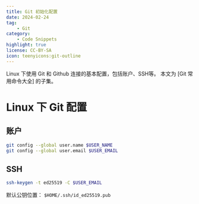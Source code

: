 ```yaml
---
title: Git 初始化配置
date: 2024-02-24
tag:
    - Git
category:
    - Code Snippets
highlight: true
license: CC-BY-SA
icon: teenyicons:git-outline
---
```

Linux 下使用 Git 和 Github 连接的基本配置，包括账户、SSH等。
本文为 [Git 常用命令大全] 的子集。

<!-- more -->

# Linux 下 Git 配置

## 账户

```bash
git config --global user.name $USER_NAME
git config --global user.email $USER_EMAIL
```

## SSH

```bash
ssh-keygen -t ed25519 -C $USER_EMAIL
```

默认公钥位置： `$HOME/.ssh/id_ed25519.pub`